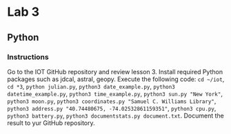 # Lab 3
## Python
### Instructions
Go to the IOT GitHub repository and review lesson 3. Install required Python packages such as jdcal, astral, geopy. Execute the following code:
`cd ~/iot`, `cd *3`, `python julian.py`, `python3 date_example.py`, `python3 datetime_example.py`, `python3 time_example.py`, `python3 sun.py "New York"`, `python3 moon.py`, `python3 coordinates.py "Samuel C. Williams Library"`, `python3 address.py "40.74480675, -74.02532861159351"`, `python3 cpu.py`, `python3 battery.py`, `python3 documentstats.py document.txt`. Document the result to yur GitHub repository.
